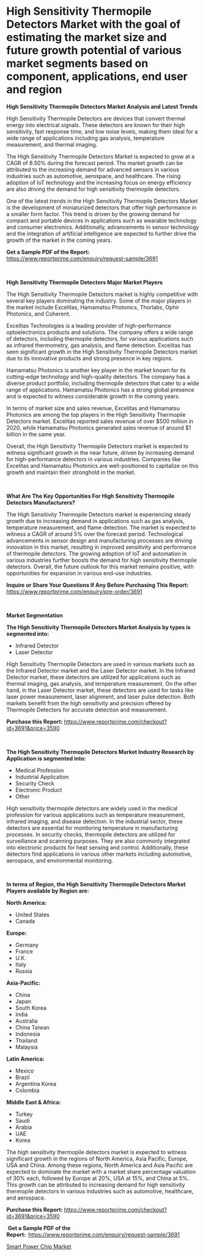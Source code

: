 <p><h1>High Sensitivity Thermopile Detectors Market with the goal of estimating the market size and future growth potential of various market segments based on component, applications, end user and region</h1></p><p><strong>High Sensitivity Thermopile Detectors Market Analysis and Latest Trends</strong></p>
<p><p>High Sensitivity Thermopile Detectors are devices that convert thermal energy into electrical signals. These detectors are known for their high sensitivity, fast response time, and low noise levels, making them ideal for a wide range of applications including gas analysis, temperature measurement, and thermal imaging.</p><p>The High Sensitivity Thermopile Detectors Market is expected to grow at a CAGR of 8.50% during the forecast period. The market growth can be attributed to the increasing demand for advanced sensors in various industries such as automotive, aerospace, and healthcare. The rising adoption of IoT technology and the increasing focus on energy efficiency are also driving the demand for high sensitivity thermopile detectors.</p><p>One of the latest trends in the High Sensitivity Thermopile Detectors Market is the development of miniaturized detectors that offer high performance in a smaller form factor. This trend is driven by the growing demand for compact and portable devices in applications such as wearable technology and consumer electronics. Additionally, advancements in sensor technology and the integration of artificial intelligence are expected to further drive the growth of the market in the coming years.</p></p>
<p><strong>Get a Sample PDF of the Report:&nbsp;</strong> <a href="https://www.reportprime.com/enquiry/request-sample/3691">https://www.reportprime.com/enquiry/request-sample/3691</a></p>
<p>&nbsp;</p>
<p><strong>High Sensitivity Thermopile Detectors Major Market Players</strong></p>
<p><p>The High Sensitivity Thermopile Detectors market is highly competitive with several key players dominating the industry. Some of the major players in the market include Excelitas, Hamamatsu Photonics, Thorlabs, Ophir Photonics, and Coherent.</p><p>Excelitas Technologies is a leading provider of high-performance optoelectronics products and solutions. The company offers a wide range of detectors, including thermopile detectors, for various applications such as infrared thermometry, gas analysis, and flame detection. Excelitas has seen significant growth in the High Sensitivity Thermopile Detectors market due to its innovative products and strong presence in key regions.</p><p>Hamamatsu Photonics is another key player in the market known for its cutting-edge technology and high-quality detectors. The company has a diverse product portfolio, including thermopile detectors that cater to a wide range of applications. Hamamatsu Photonics has a strong global presence and is expected to witness considerable growth in the coming years.</p><p>In terms of market size and sales revenue, Excelitas and Hamamatsu Photonics are among the top players in the High Sensitivity Thermopile Detectors market. Excelitas reported sales revenue of over $500 million in 2020, while Hamamatsu Photonics generated sales revenue of around $1 billion in the same year.</p><p>Overall, the High Sensitivity Thermopile Detectors market is expected to witness significant growth in the near future, driven by increasing demand for high-performance detectors in various industries. Companies like Excelitas and Hamamatsu Photonics are well-positioned to capitalize on this growth and maintain their stronghold in the market.</p></p>
<p>&nbsp;</p>
<p><strong>What Are The Key Opportunities For High Sensitivity Thermopile Detectors Manufacturers?</strong></p>
<p><p>The High Sensitivity Thermopile Detectors market is experiencing steady growth due to increasing demand in applications such as gas analysis, temperature measurement, and flame detection. The market is expected to witness a CAGR of around 5% over the forecast period. Technological advancements in sensor design and manufacturing processes are driving innovation in this market, resulting in improved sensitivity and performance of thermopile detectors. The growing adoption of IoT and automation in various industries further boosts the demand for high sensitivity thermopile detectors. Overall, the future outlook for this market remains positive, with opportunities for expansion in various end-use industries.</p></p>
<p><strong>Inquire or Share Your Questions If Any Before Purchasing This Report:</strong> <a href="https://www.reportprime.com/enquiry/pre-order/3691">https://www.reportprime.com/enquiry/pre-order/3691</a></p>
<p>&nbsp;</p>
<p><strong>Market Segmentation</strong></p>
<p><strong>The High Sensitivity Thermopile Detectors Market Analysis by types is segmented into:</strong></p>
<p><ul><li>Infrared Detector</li><li>Laser Detector</li></ul></p>
<p><p>High Sensitivity Thermopile Detectors are used in various markets such as the Infrared Detector market and the Laser Detector market. In the Infrared Detector market, these detectors are utilized for applications such as thermal imaging, gas analysis, and temperature measurement. On the other hand, in the Laser Detector market, these detectors are used for tasks like laser power measurement, laser alignment, and laser pulse detection. Both markets benefit from the high sensitivity and precision offered by Thermopile Detectors for accurate detection and measurement.</p></p>
<p><strong>Purchase this Report:&nbsp;</strong><a href="https://www.reportprime.com/checkout?id=3691&price=3590">https://www.reportprime.com/checkout?id=3691&price=3590</a></p>
<p>&nbsp;</p>
<p><strong>The High Sensitivity Thermopile Detectors Market Industry Research by Application is segmented into:</strong></p>
<p><ul><li>Medical Profession</li><li>Industrial Application</li><li>Security Check</li><li>Electronic Product</li><li>Other</li></ul></p>
<p><p>High sensitivity thermopile detectors are widely used in the medical profession for various applications such as temperature measurement, infrared imaging, and disease detection. In the industrial sector, these detectors are essential for monitoring temperature in manufacturing processes. In security checks, thermopile detectors are utilized for surveillance and scanning purposes. They are also commonly integrated into electronic products for heat sensing and control. Additionally, these detectors find applications in various other markets including automotive, aerospace, and environmental monitoring.</p></p>
<p>&nbsp;</p>
<p><strong>In terms of Region, the High Sensitivity Thermopile Detectors Market Players available by Region are:</strong></p>
<p>
    <p> <strong> North America: </strong>
        <ul>
            <li>United States</li>
            <li>Canada</li>
        </ul>
        </p> 
    <p> <strong> Europe: </strong>
        <ul>
            <li>Germany</li>
            <li>France</li>
            <li>U.K.</li>
            <li>Italy</li>
            <li>Russia</li>
        </ul>
        </p> 
    <p> <strong> Asia-Pacific: </strong>
        <ul>
            <li>China</li>
            <li>Japan</li>
            <li>South Korea</li>
            <li>India</li>
            <li>Australia</li>
            <li>China Taiwan</li>
            <li>Indonesia</li>
            <li>Thailand</li>
            <li>Malaysia</li>
        </ul>
        </p> 
    <p> <strong> Latin America: </strong>
        <ul>
            <li>Mexico</li>
            <li>Brazil</li>
            <li>Argentina Korea</li>
            <li>Colombia</li>
        </ul>
        </p> 
    <p> <strong> Middle East & Africa: </strong>
        <ul>
            <li>Turkey</li>
            <li>Saudi</li>
            <li>Arabia</li>
            <li>UAE</li>
            <li>Korea</li>
        </ul>
    </p>
    </p>
<p><p>The high sensitivity thermopile detectors market is expected to witness significant growth in the regions of North America, Asia Pacific, Europe, USA and China. Among these regions, North America and Asia Pacific are expected to dominate the market with a market share percentage valuation of 30% each, followed by Europe at 20%, USA at 15%, and China at 5%. This growth can be attributed to increasing demand for high sensitivity thermopile detectors in various industries such as automotive, healthcare, and aerospace.</p></p>
<p><strong>Purchase this Report: </strong><a href="https://www.reportprime.com/checkout?id=3691&price=3590">https://www.reportprime.com/checkout?id=3691&price=3590</a></p>
<p>&nbsp;<strong>Get a Sample PDF of the Report:&nbsp;&nbsp;</strong><a href="https://www.reportprime.com/enquiry/request-sample/3691">https://www.reportprime.com/enquiry/request-sample/3691</a></p>
<p><strong></strong></p>
<p><p><a href="https://github.com/YashRP12/Market-Research-Report-List-4/blob/main/smart-power-chip-market.md">Smart Power Chip Market</a></p></p>